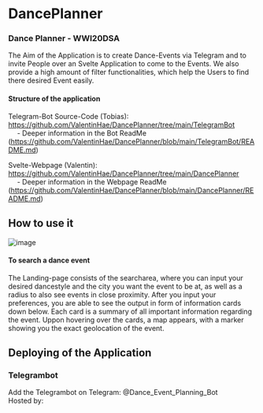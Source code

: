 # DancePlanner

### Dance Planner - WWI20DSA


The Aim of the Application is to create Dance-Events via Telegram and to invite People over an Svelte Application to come to the Events. We also provide a high amount of filter functionalities, which help the Users to find there desired Event easily.

#### Structure of the application

Telegram-Bot Source-Code (Tobias): https://github.com/ValentinHae/DancePlanner/tree/main/TelegramBot<br />
&emsp; - Deeper information in the Bot ReadMe (https://github.com/ValentinHae/DancePlanner/blob/main/TelegramBot/README.md)

Svelte-Webpage (Valentin): https://github.com/ValentinHae/DancePlanner/tree/main/DancePlanner <br />
&emsp; - Deeper information in the Webpage ReadMe (https://github.com/ValentinHae/DancePlanner/blob/main/DancePlanner/README.md)

## How to use it

![image](https://user-images.githubusercontent.com/79450010/152698649-5d29b4a6-d90c-4a4a-88ce-5d427a760862.png)

#### To search a dance event

The Landing-page consists of the searcharea, where you can input your desired dancestyle and the city you want the event to be at, as well as a radius to also see events in close proximity. After you input your preferences, you are able to see the output in form of information cards down below. Each card is a summary of all important information regarding the event. Uppon hovering over the cards, a map appears, with a marker showing you the exact geolocation of the event.



## Deploying of the Application 

### Telegrambot
Add the Telegrambot on Telegram: @Dance_Event_Planning_Bot <br />
Hosted by: 
